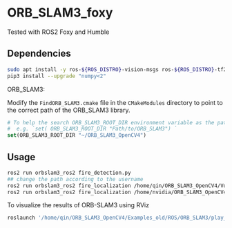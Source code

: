 # ORB_SLAM3_foxy
Tested with ROS2 Foxy and Humble

## Dependencies
```Bash
sudo apt install -y ros-${ROS_DISTRO}-vision-msgs ros-${ROS_DISTRO}-tf2-sensor-msgs ros-${ROS_DISTRO}-tf2-geometry-msgs
pip3 install --upgrade "numpy<2"
```

ORB_SLAM3:

Modify the `FindORB_SLAM3.cmake` file in the `CMakeModules` directory to point to the correct path of the ORB_SLAM3 library.

```CMake
# To help the search ORB_SLAM3_ROOT_DIR environment variable as the path to ORB_SLAM3 root folder
#  e.g. `set( ORB_SLAM3_ROOT_DIR "Path/to/ORB_SLAM3") `
set(ORB_SLAM3_ROOT_DIR "~/ORB_SLAM3_OpenCV4")
```

## Usage

```Bash
ros2 run orbslam3_ros2 fire_detection.py
## change the path according to the username
ros2 run orbslam3_ros2 fire_localization /home/qin/ORB_SLAM3_OpenCV4/Vocabulary/ORBvoc.txt /home/qin/humble_ws/src/orbslam3_ros2/config/M300.yaml
ros2 run orbslam3_ros2 fire_localization /home/nvidia/ORB_SLAM3_OpenCV4/Vocabulary/ORBvoc.txt /home/nvidia/foxy_ws/src/orbslam3_ros2/config/M300.yaml
```

To visualize the results of ORB-SLAM3 using RViz
```bash
roslaunch '/home/qin/ORB_SLAM3_OpenCV4/Examples_old/ROS/ORB_SLAM3/play_bag_and_rviz.launch'
```